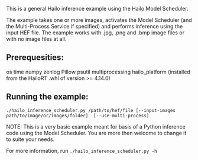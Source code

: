 This is a general Hailo inference example using the Hailo Model Scheduler.

The example takes one or more images, activates the Model Scheduler (and the Multi-Process Service if specified) and performs inference using the input HEF file.
The example works with .jpg, .png and .bmp image files or with no image files at all.

## Prerequesities:
os
time
numpy
zenlog
Pillow
psutil
multiprocessing
hailo_platform (installed from the HailoRT .whl of version >= 4.14.0)

## Running the example:
```./hailo_inference_scheduler.py /path/to/hef/file [--input-images path/to/image/or/images/folder]  [--use-multi-process]```

NOTE: This is a very basic example meant for basis of a Python inference code using the Model Scheduler. You are more then welcome to change it to suite your needs.


For more information, run ```./hailo_inference_scheduler.py -h```

